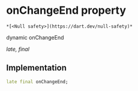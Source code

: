 


# onChangeEnd property




    *[<Null safety>](https://dart.dev/null-safety)*


dynamic onChangeEnd
  
_late, final_






## Implementation

```dart
late final onChangeEnd;


```







